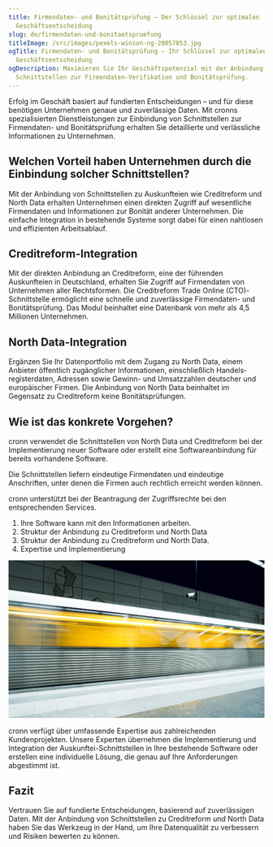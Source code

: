```yaml
---
title: Firmendaten- und Bonitätsprüfung – Der Schlüssel zur optimalen
  Geschäftsentscheidung
slug: de/firmendaten-und-bonitaetspruefung
titleImage: /src/images/pexels-winson-ng-20057853.jpg
ogTitle: Firmendaten- und Bonitätsprüfung – Ihr Schlüssel zur optimalen
  Geschäftsentscheidung
ogDescription: Maximieren Sie Ihr Geschäftspotenzial mit der Anbindung zu
  Schnittstellen zur Firmendaten-Verifikation und Bonitätsprüfung.
---
```

Erfolg im Geschäft basiert auf fundierten Entscheidungen – und für diese benötigen Unternehmen genaue und zuverlässige Daten. Mit cronns spezialisierten Dienstleistungen zur Einbindung von Schnittstellen zur Firmendaten- und Bonitätsprüfung erhalten Sie detaillierte und verlässliche Informationen zu Unternehmen.

## Welchen Vorteil haben Unternehmen durch die Einbindung solcher Schnittstellen?

Mit der Anbindung von Schnittstellen zu Auskunfteien wie Creditreform und North Data erhalten Unternehmen einen direkten Zugriff auf wesentliche Firmen­daten und Informationen zur Bonität anderer Unternehmen. Die einfache Integration in bestehende Systeme sorgt dabei für einen nahtlosen und effizienten Arbeits­ablauf.

## Creditreform-Integration

Mit der direkten Anbindung an Creditreform, eine der führenden Auskunfteien in Deutschland, erhalten Sie Zugriff auf Firmen­daten von Unternehmen aller Rechtsformen. Die Creditreform Trade Online (CTO)-Schnittstelle ermöglicht eine schnelle und zuverlässige Firmendaten- und Bonitäts­prüfung. Das Modul beinhaltet eine Datenbank von mehr als 4,5 Millionen Unternehmen.

## North Data-Integration

Ergänzen Sie Ihr Daten­portfolio mit dem Zugang zu North Data, einem Anbieter öffentlich zugänglicher Informationen, einschließlich Handels­registerdaten, Adressen sowie Gewinn- und Umsatz­zahlen deutscher und europäischer Firmen. Die Anbindung von North Data beinhaltet im Gegensatz zu Creditreform keine Bonitäts­prüfungen.

## Wie ist das konkrete Vorgehen?

cronn verwendet die Schnitt­stellen von North Data und Creditreform bei der Implementierung neuer Software oder erstellt eine Software­anbindung für bereits vorhandene Software.

Die Schnittstellen liefern eindeutige Firmen­daten und eindeutige Anschriften, unter denen die Firmen auch rechtlich erreicht werden können.

cronn unterstützt bei der Beantragung der Zugriffsrechte bei den entsprechenden Services.

1. Ihre Software kann mit den Informationen arbeiten.
2. Struktur der Anbindung zu Creditreform und North Data
3. Struktur der Anbindung zu Creditreform und North Data.
4. Expertise und Implementierung

![Struktur der Anbindung zu Creditreform und North Data.](../../../images/pexels-marinca-liviu-20064362.jpg "Struktur der Anbindung zu Creditreform und North Data.")

cronn verfügt über umfassende Expertise aus zahlreichenden Kundenprojekten. Unsere Experten übernehmen die Implementierung und Integration der Auskunftei-Schnitt­stellen in Ihre bestehende Software oder erstellen eine individuelle Lösung, die genau auf Ihre Anforderungen abgestimmt ist.

## Fazit

Vertrauen Sie auf fundierte Entscheidungen, basierend auf zuverlässigen Daten. Mit der Anbindung von Schnitt­stellen zu Creditreform und North Data haben Sie das Werkzeug in der Hand, um Ihre Daten­qualität zu verbessern und Risiken bewerten zu können.
